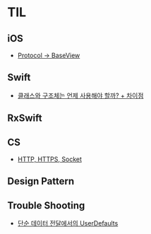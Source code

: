 # TIL


## iOS
 - [Protocol -> BaseView](https://github.com/seungchan2/TIL/issues/6) 

## Swift
- [클래스와 구조체는 언제 사용해야 할까? + 차이점](https://github.com/seungchan2/TIL/issues/2) 

## RxSwift

## CS
- [HTTP, HTTPS, Socket](https://github.com/seungchan2/TIL/issues/5) 

## Design Pattern

## Trouble Shooting

- [단순 데이터 전달에서의 UserDefaults](https://github.com/seungchan2/TIL/issues/1) 
